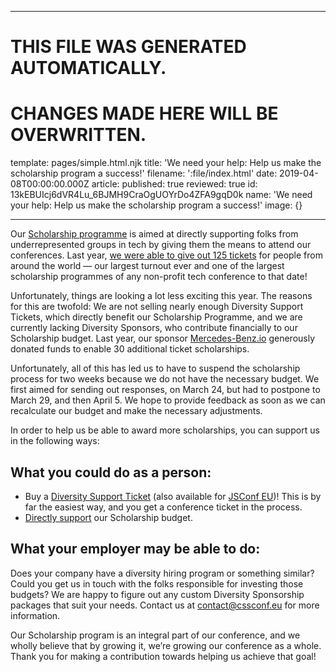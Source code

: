 ----

# THIS FILE WAS GENERATED AUTOMATICALLY.
# CHANGES MADE HERE WILL BE OVERWRITTEN.

template: pages/simple.html.njk
title: 'We need your help: Help us make the scholarship program a success!'
filename: ':file/index.html'
date: 2019-04-08T00:00:00.000Z
article:
  published: true
  reviewed: true
  id: 13kEBUIcj6dVR4Lu_6BJMH9CraOgUOYrDo4ZFA9gqD0k
  name: 'We need your help: Help us make the scholarship program a success!'
  image: {}

----


Our [Scholarship programme](/scholarships/) is aimed at directly supporting
folks from underrepresented groups in tech by giving them the means to attend
our conferences. Last year, [we were able to give out 125
tickets](https://2018.jsconf.eu/news/scholarships-awarded/) for people from
around the world — our largest turnout ever and one of the largest scholarship
programmes of any non-profit tech conference to that date!

Unfortunately, things are looking a lot less exciting this year. The reasons
for this are twofold: We are not selling nearly enough Diversity Support
Tickets, which directly benefit our Scholarship Programme, and we are currently
lacking Diversity Sponsors, who contribute financially to our Scholarship
budget. Last year, our sponsor
[Mercedes-Benz.io](https://2018.jsconf.eu/news/mercedes-benz-supports-scholarship-program/)
generously donated funds to enable 30 additional ticket scholarships.

Unfortunately, all of this has led us to have to suspend the scholarship
process for two weeks because we do not have the necessary budget. We first
aimed for sending out responses, on March 24, but had to postpone to March 29,
and then April 5. We hope to provide feedback as soon as we can recalculate our
budget and make the necessary adjustments.

In order to help us be able to award more scholarships, you can support us in
the following ways:

## What you could do as a person:

- Buy a [Diversity Support Ticket](https://ti.to/cssconfeu/cssconfeu-2019/)
(also available for [JSConf EU](https://ti.to/jsconfeu/jsconf-eu-x-2019))! This
is by far the easiest way, and you get a conference ticket in the process.
- [Directly
support](https://2019.cssconf.eu/news/direct-support-for-our-scholarship-program/)
our Scholarship budget.

## What your employer may be able to do:

Does your company have a diversity hiring program or something similar? Could
you get us in touch with the folks responsible for investing those budgets? We
are happy to figure out any custom Diversity Sponsorship packages that suit
your needs. Contact us at [contact@cssconf.eu](mailto:contact@cssconf.eu) for
more information.

Our Scholarship program is an integral part of our conference, and we wholly
believe that by growing it, we’re growing our conference as a whole. Thank you
for making a contribution towards helping us achieve that goal!


